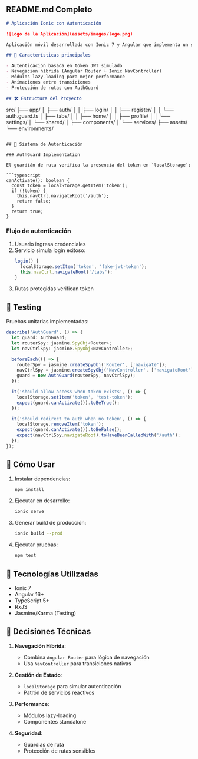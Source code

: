 ## README.md Completo

```markdown
# Aplicación Ionic con Autenticación

![Logo de la Aplicación](assets/images/logo.png)

Aplicación móvil desarrollada con Ionic 7 y Angular que implementa un sistema de autenticación con guardias de ruta.

## 🚀 Características principales

- Autenticación basada en token JWT simulado
- Navegación híbrida (Angular Router + Ionic NavController)
- Módulos lazy-loading para mejor performance
- Animaciones entre transiciones
- Protección de rutas con AuthGuard

## 🛠 Estructura del Proyecto

```
src/
├── app/
│   ├── auth/
│   │   ├── login/
│   │   ├── register/
│   │   └── auth.guard.ts
│   ├── tabs/
│   │   ├── home/
│   │   ├── profile/
│   │   └── settings/
│   └── shared/
│       ├── components/
│       └── services/
├── assets/
└── environments/
```

## 🔐 Sistema de Autenticación

### AuthGuard Implementation

El guardián de ruta verifica la presencia del token en `localStorage`:

```typescript
canActivate(): boolean {
  const token = localStorage.getItem('token');
  if (!token) {
    this.navCtrl.navigateRoot('/auth');
    return false;
  }
  return true;
}
```

### Flujo de autenticación

1. Usuario ingresa credenciales
2. Servicio simula login exitoso:
   ```typescript
   login() {
     localStorage.setItem('token', 'fake-jwt-token');
     this.navCtrl.navigateRoot('/tabs');
   }
   ```
3. Rutas protegidas verifican token

## 🧪 Testing

Pruebas unitarias implementadas:

```typescript
describe('AuthGuard', () => {
  let guard: AuthGuard;
  let routerSpy: jasmine.SpyObj<Router>;
  let navCtrlSpy: jasmine.SpyObj<NavController>;

  beforeEach(() => {
    routerSpy = jasmine.createSpyObj('Router', ['navigate']);
    navCtrlSpy = jasmine.createSpyObj('NavController', ['navigateRoot']);
    guard = new AuthGuard(routerSpy, navCtrlSpy);
  });

  it('should allow access when token exists', () => {
    localStorage.setItem('token', 'test-token');
    expect(guard.canActivate()).toBeTrue();
  });

  it('should redirect to auth when no token', () => {
    localStorage.removeItem('token');
    expect(guard.canActivate()).toBeFalse();
    expect(navCtrlSpy.navigateRoot).toHaveBeenCalledWith('/auth');
  });
});
```

## 🚦 Cómo Usar

1. Instalar dependencias:
   ```bash
   npm install
   ```

2. Ejecutar en desarrollo:
   ```bash
   ionic serve
   ```

3. Generar build de producción:
   ```bash
   ionic build --prod
   ```

4. Ejecutar pruebas:
   ```bash
   npm test
   ```

## 🤖 Tecnologías Utilizadas

- Ionic 7
- Angular 16+
- TypeScript 5+
- RxJS
- Jasmine/Karma (Testing)

## 📌 Decisiones Técnicas

1. **Navegación Híbrida**:
   - Combina `Angular Router` para lógica de navegación
   - Usa `NavController` para transiciones nativas

2. **Gestión de Estado**:
   - `localStorage` para simular autenticación
   - Patrón de servicios reactivos

3. **Performance**:
   - Módulos lazy-loading
   - Componentes standalone

4. **Seguridad**:
   - Guardias de ruta
   - Protección de rutas sensibles